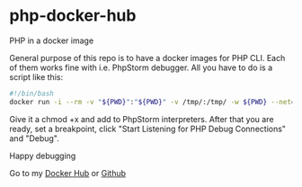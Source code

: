 # php-docker-hub
PHP in a docker image

General purpose of this repo is to have a docker images for PHP CLI.
Each of them works fine with i.e. PhpStorm debugger. All you have to do is a script like this:

~~~bash
#!/bin/bash
docker run -i --rm -v "${PWD}":"${PWD}" -v /tmp/:/tmp/ -w ${PWD} --net=host --sig-proxy=true --pid=host marekfilip/php[:TAG] php "$@"
~~~
Give it a chmod +x and add to PhpStorm interpreters. After that you are ready, set a breakpoint,
click "Start Listening for PHP Debug Connections" and "Debug".

Happy debugging

Go to my [Docker Hub](https://hub.docker.com/r/marekfilip/php) or [Github](https://github.com/marekfilip/php-docker-hub)
